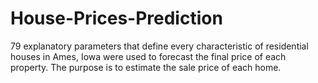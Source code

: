 # House-Prices-Prediction
79 explanatory parameters that define every characteristic of residential houses in Ames, Iowa were used to forecast the final price of each property. The purpose is to estimate the sale price of each home.
